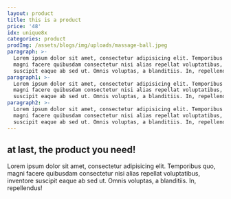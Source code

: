 ```yaml
---
layout: product
title: this is a product
price: '48'
idx: unique8x
categories: product
prodImg: /assets/blogs/img/uploads/massage-ball.jpeg
paragraph: >-
  Lorem ipsum dolor sit amet, consectetur adipisicing elit. Temporibus quo,
  magni facere quibusdam consectetur nisi alias repellat voluptatibus, inventore
  suscipit eaque ab sed ut. Omnis voluptas, a blanditiis. In, repellendus!
paragraph1: >-
  Lorem ipsum dolor sit amet, consectetur adipisicing elit. Temporibus quo,
  magni facere quibusdam consectetur nisi alias repellat voluptatibus, inventore
  suscipit eaque ab sed ut. Omnis voluptas, a blanditiis. In, repellendus!
paragraph2: >-
  Lorem ipsum dolor sit amet, consectetur adipisicing elit. Temporibus quo,
  magni facere quibusdam consectetur nisi alias repellat voluptatibus, inventore
  suscipit eaque ab sed ut. Omnis voluptas, a blanditiis. In, repellendus!
---
```

## at last, the product you need!

Lorem ipsum dolor sit amet, consectetur adipisicing elit. Temporibus quo, magni facere quibusdam consectetur nisi alias repellat voluptatibus, inventore suscipit eaque ab sed ut. Omnis voluptas, a blanditiis. In, repellendus!
